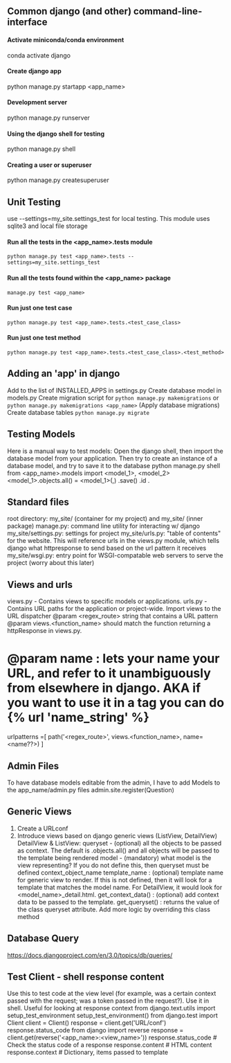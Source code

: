 ## Common django (and other) command-line-interface
#### Activate miniconda/conda environment
conda activate django
#### Create django app
python manage.py startapp <app_name>
#### Development server
python manage.py runserver
#### Using the django shell for testing
python manage.py shell
#### Creating a user or superuser
python manage.py createsuperuser

## Unit Testing
use --settings=my_site.settings_test for local testing. This module uses sqlite3 and local file storage
#### Run all the tests in the <app_name>.tests module
`python manage.py test <app_name>.tests --settings=my_site.settings_test`
#### Run all the tests found within the <app_name> package
`manage.py test <app_name>`
#### Run just one test case
`python manage.py test <app_name>.tests.<test_case_class>`
#### Run just one test method
`python manage.py test <app_name>.tests.<test_case_class>.<test_method>`

## Adding an 'app' in django
Add to the list of INSTALLED_APPS in settings.py
Create database model in models.py
Create migration script for `python manage.py makemigrations` or `python manage.py makemigrations <app_name>`
(Apply database migrations) Create database tables `python manage.py migrate`


## Testing Models
Here is a manual way to test models:
Open the django shell, then import the database model from your application. Then try to create an instance of a database model, and try to save it to the database
python manage.py shell
from <app_name>.models import <model_1>, <model_2>
<model_1>.objects.all()
<instance> = <model_1>(<param1>,<param2>)
<instance>.save()
<instance>.id
<instance>.<attribute>


## Standard files
root directory: my_site/ (container for my project) and my_site/ (inner package)
manage.py: command line utility for interacting w/ django
my_site/settings.py: settings for project
my_site/urls.py: "table of contents" for the website. This will reference urls in the views.py  module, which tells django what httpresponse to send based on the url pattern it receives
my_site/wsgi.py: entry point for WSGI-compatable web servers to serve the project (worry about this later)


## Views and urls
views.py - Contains views to specific models or applications.
urls.py - Contains URL paths for the application or project-wide. Import views to the URL dispatcher
@param <regex_route> string that contains a URL pattern
@param views.<function_name> should match the function returning a httpResponse in views.py. 
# @param name : lets your name your URL, and refer to it unambiguously from elsewhere in django. AKA if you want to use it in a <href> tag you can do {% url 'name_string' %}
urlpatterns =[
    path('<regex_route>', views.<function_name>, name=<name??>)
]


## Admin Files
To have database models editable from the admin, I have to add Models to the app_name/admin.py files admin.site.register(Question)


## Generic Views
1. Create a URLconf
2. Introduce views based on django generic views (ListView, DetailView)
DetailView & ListView:
queryset - (optional) all the objects to be passed as context. The default is <model>.objects.all()
    and all objects will be passed to the template being rendered
model - (mandatory) what model is the view representing? If you do not define this,
    then queryset must be defined
context_object_name
template_name : (optional) template name for generic view to render. If this is not defined,
    then it will look for a template that matches the model name. For DetailView, it 
    would look for <model_name>_detail.html.
get_context_data() : (optional) add context data to be passed to the template.
get_queryset() : returns the value of the class queryset attribute. Add more logic
    by overriding this class method


## Database Query
https://docs.djangoproject.com/en/3.0/topics/db/queries/


## Test Client - shell response content
Use this to test code at the view level (for example, was a certain context passed with the request; was a token passed in the request?). Use it in shell. Useful for looking at response context
from django.text.utils import setup_test_environment
setup_test_environment()
from django.test import Client
client = Client()
response = client.get('URL/conf')
response.status_code
from django import reverse
response = client.get(reverse('<app_name>:<view_name>'))
response.status_code # Check the status code of a response
response.content # HTML content
response.context # Dictionary, items passed to template




